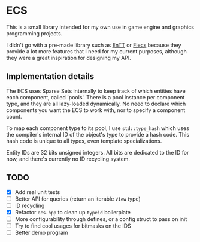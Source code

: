 # ECS

This is a small library intended for my own use in game engine and graphics programming projects.

I didn't go with a pre-made library such as [EnTT](https://github.com/skypjack/entt) or [Flecs](https://github.com/SanderMertens/flecs) 
because they provide a lot more features that I need for my current purposes, although they were a great inspiration for designing
my API.

## Implementation details

The ECS uses Sparse Sets internally to keep track of which entities have each component, called 'pools'. There is a pool instance per
component type, and they are all lazy-loaded dynamically. No need to declare which components you want the ECS to work with, nor
to specify a component count.

To map each component type to its pool, I use `std::type_hash` which uses the compiler's internal ID of the object's type to 
provide a hash code. This hash code is unique to all types, even template specializations.

Entity IDs are 32 bits unsigned integers. All bits are dedicated to the ID for now, and there's currently no ID recycling system.

## TODO

- [x] Add real unit tests
- [ ] Better API for queries (return an iterable `View` type)
- [ ] ID recycling
- [x] Refactor `ecs.hpp` to clean up `typeid` boilerplate
- [ ] More configurability through defines, or a config struct to pass on init
- [ ] Try to find cool usages for bitmasks on the IDS
- [ ] Better demo program
